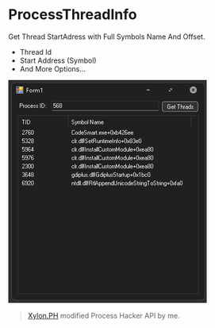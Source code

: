 # ProcessThreadInfo
Get Thread StartAdress with Full Symbols Name And Offset.

 - Thread Id
 - Start Address (Symbol)
 - And More Options...

![alt text](https://github.com/DestroyerDarkNess/ProcessThreadInfo/blob/main/ssa.png?raw=true)

> [Xylon.PH](https://github.com/DestroyerDarkNess/Xylon.PH) modified Process Hacker API by me.
